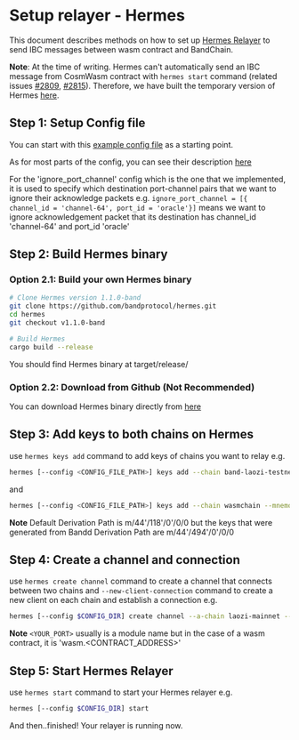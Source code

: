 # Setup relayer - Hermes

This document describes methods on how to set up [Hermes Relayer](https://github.com/informalsystems/hermes) to send IBC messages between wasm contract and BandChain.

**Note**: At the time of writing. Hermes can't automatically send an IBC message from CosmWasm contract with `hermes start` command (related issues [#2809](https://github.com/informalsystems/hermes/issues/2809), [#2815](https://github.com/informalsystems/hermes/pull/2815)). Therefore, we have built the temporary version of Hermes [here](https://github.com/bandprotocol/hermes).

## Step 1: Setup Config file

You can start with this [example config file](https://github.com/bandprotocol/hermes/blob/2c07633f234e06bb0fd2dd88ab97952c659497cd/config_example.toml) as a starting point.

As for most parts of the config, you can see their description [here](https://hermes.informal.systems/documentation/configuration/description.html)

For the 'ignore_port_channel' config which is the one that we implemented, it is used to specify which destination port-channel pairs that we want to ignore their acknowledge packets
e.g. `ignore_port_channel = [{ channel_id = 'channel-64', port_id = 'oracle'}]` means we want to ignore acknowledgement packet that its destination has channel_id 'channel-64' and port_id 'oracle'

## Step 2: Build Hermes binary

### Option 2.1: Build your own Hermes binary

```bash
# Clone Hermes version 1.1.0-band
git clone https://github.com/bandprotocol/hermes.git
cd hermes
git checkout v1.1.0-band

# Build Hermes
cargo build --release
```

You should find Hermes binary at target/release/

### Option 2.2: Download from Github (Not Recommended)

You can download Hermes binary directly from [here](https://github.com/bandprotocol/hermes/releases/tag/v1.1.0-band)

## Step 3: Add keys to both chains on Hermes

use `hermes keys add` command to add keys of chains you want to relay
e.g.

```bash
hermes [--config <CONFIG_FILE_PATH>] keys add --chain band-laozi-testnet6 --mnemonic-file "<MNEMONIC_PATH>" --hd-path "m/44'/494'/0'/0/0"
```

and

```bash
hermes [--config <CONFIG_FILE_PATH>] keys add --chain wasmchain --mnemonic-file "<MNEMONIC_PATH>" 
```

**Note**
Default Derivation Path is m/44'/118'/0'/0/0 but the keys that were generated from Bandd Derivation Path are m/44'/494'/0'/0/0

## Step 4: Create a channel and connection

use `hermes create channel` command to create a channel that connects between two chains and  `--new-client-connection` command to create a new client on each chain and establish a connection
e.g.

```bash
hermes [--config $CONFIG_DIR] create channel --a-chain laozi-mainnet --b-chain <YOUR_CHAIN_ID> --a-port oracle --b-port <YOUR_PORT> --order unordered --channel-version bandchain-1 --new-client-connection
```

**Note**
`<YOUR_PORT>` usually is a module name but in the case of a wasm contract, it is 'wasm.<CONTRACT_ADDRESS>'

## Step 5: Start Hermes Relayer

use `hermes start` command to start your Hermes relayer
e.g.

```bash
hermes [--config $CONFIG_DIR] start
```

And then..finished! Your relayer is running now.
